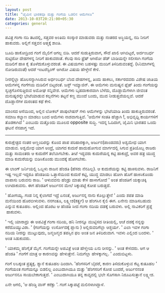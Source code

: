 ```yaml
--- 
layout: post 
title: "ಜೈಮಿನ ಭಾರತವೂ ಮತ್ತು ಗಂಗೆಯ ಒಡಲಿನ ಆಮೆಗಳೂ" 
date: 2013-10-03T20:21:00+05:30 
categories: general
---
```


ಪವಿತ್ರ ಗಂಗಾ ನದಿ ತಟದಲ್ಲಿ, ಸತ್ತವರ ಅಂತಿಮ ಸಂಸ್ಕಾರ ಮಾಡುವರು ಮತ್ತು ನಂತರದ
ಅಸ್ಥಿಯನ್ನ, ನದಿ ನೀರಿಗೆ ಹಾಕುವರು. ಅಲ್ಲಿಗೆ ಸತ್ತವನ ಆತ್ಮಕ್ಕೆ ಶಾಂತಿ. 

ಬೂದಿ ಹಾಕೋದ್ರಿಂದ ಗಂಗೆ ಮೈಲಿಗೆ ಆಗಲ್ಲ ಬಿಡಿ. ಆದರೆ ಸುಡುತ್ತಿರುವಾಗ, ಸೌದೆ ಖಾಲಿ
ಆಗಿಬಿಟ್ಟರೆ, ಅರ್ದಂಬರ್ಧ ಸುಟ್ಟಿರೋ ದೇಹಗಳನ್ನ ನೀರಿಗೆ ಹಾಕುವರಂತೆ. ಕೆಲವು ಸಾರಿ
ಫ್ರೆಷ್ ಆಗಿರೋ ಡೆಡ್ ಬಾಡಿಯನ್ನೇ ಸಲೀಸಾಗಿ ಗಂಗೆಯ ಮಡಿಲಿಗೆ ಹಾಕಿ ಕೈ
ತೊಳೆದುಕೊಳ್ಳುವರಂತೆ. ಈ ವಿಷಯಗಳು ಬಹಳಷ್ಟು ಮಂದಿಗೆ ತಿಳಿದಿರುವಂತದ್ದೆ.
(ಸಿನಿಮಾಗಳಲ್ಲಿ ನೋಡಿರುವಂತೆ) ಆದರೆ ಇಂಟರೆಸ್ಟಿಂಗ್ ಆಗಿರೋ ವಿಷಯ ಹೇಳ್ತೇನೆ ಕೇಳಿ. 
<!--more-->
ನೀರನ್ನೆಲ್ಲಾ ಹೊಲಸನ್ನಾಗಿಸಿರುವ ಅರ್ಧಂಬರ್ಧ ಬೆಂದ ದೇಹಗಳನ್ನ, ತಿಂದು ಹಾಕಲು,
ಸರ್ಕಾರದವರು ವಿಶೇಷ ಜಾತಿಯ ಆಮೆಗಳನ್ನ ಗಂಗೆಗಯ ಮಡಿಲಿಗೆ ಬಿಟ್ಟರಂತೆ. ಜಸ್ಟ್
ಇಮ್ಯಾಜಿನ್. ಈ ಆಮೆಗಳು ಮನುಷ್ಯನ ಫ್ಲೆಷ್ ತಿಂದು ಗಂಗೆಯನ್ನು ಸ್ವಚ್ಛಗೊಳಿಸುತ್ತಿರುವ
ಅಮೋಘ ಸನ್ನಿವೇಶ. ಆಮೆಗಳು ಬೃಹದಾಕಾರವಾಗಿ ಬೆಳೆದು, ದೊಡ್ದಾಮೆಗಳಾಗಿ ಜೀವಂತ
ಮನುಷ್ಯರನ್ನೇ ಭೇಟೆಯಾಡುವ ಕಲ್ಪನೆಗಳು ತಟ್ಟನೆ ಕಣ್ಣ ಮುಂದೆ ಬಂದು, ಮುದ
ನೀಡುತ್ತವೆಯಲ್ಲವೆ. ಆದರೆ ದೊಡ್ಡಾನೆಗಳ ದುರಂತದ ಕಥೆ ಕೇಳಿ.

ಮಾಂಸದ ಆಸೆಯಿಂದ, ಅಲ್ಲಿನ ಲೋಕಲ್ ಪಾಪುಲೇಷನ್ ಗಳು ಆಮೆಗಳನ್ನು ಭೇಟೆಯಾಡಿ ತಿಂದು
ಹಾಕುತ್ತಿರುವರಂತೆ. ಸಮಾಜ ಕಲ್ಯಾಣ ಮಾಡಲು ಬಂದ ಆಮೆಗಳು ನಾಶವಾಗುತ್ತಿವೆ. 'ಆಮೆಗಳ
ಸಂತತಿ ಹೆಚ್ಚಾಗಿ !, ಅಭಿವೃಧ್ದಿ ಕಾರ್ಯಗಳಿಗೆ ತೊಡಕಾಗಿದೆ ' ಎಂಬುದು ಮತ್ತೊಂದು ಮೂಲದ
opposite ಸುದ್ಧಿ. ಇದನ್ನ ಓದಿದಾಗ, ಜೈಮಿನಿ ಭಾರತದ ಒಂದು ಘಟನೆ ನೆನಪಾಗ್ತ ಇದೆ. 

---

ಕುರುಕ್ಷೇತ್ರದ ನಂತರ ಅಣ್ಣಂದಿರನ್ನು ಕೊಂದ ಪಾಪ ಪರಿಹಾರಕ್ಕಾಗಿ, ಅರ್ಜುನ(ಪಾಂಡವರು)
ಅಶ್ವಮೇಧ ಯಾಗ ಮಾಡುವ. ಅಶ್ವಮೇಧ ಯಾಗ ಅಂದ್ರೆ, ಯಾಗದ ಕುದುರೆ ಹಾದುಹೋಗುವ ಮಾರ್ಗದಲ್ಲಿ
ಸಿಗುವ ಪ್ರತಿಯೊಬ್ಬ ರಾಜರು ಮತ್ತು ಸಾಮಂತರು ಆ ಕುದುರೆಗೆ ತಲೆಬಾಗಬೇಕು. ತೀಟೆ ಇದ್ದವರು
ಕುದುರೆಯನ್ನ ಕಟ್ಟಿ ಹಾಕುದ್ರೆ, ಅವರ ಹತ್ರ ಯುದ್ಧ ಮಾಡಿ ಕುದುರೆಯನ್ನು ಬಿಡಿಸಿಕೊಂಡು
ಮುಂದಕ್ಕೆ ಹೋಗಬೇಕು. 

ಈ ಲಾಂಗ್ ಜರ್ನಿಯಲ್ಲಿ ಒಬ್ಬಳು ರಾಜನ ಹೆಂಡತಿ (ಹೆಸರು ನೆನಪಿಲ್ಲ). ಆ ಕುದುರೆಯನ್ನು
ಕಟ್ಟಿ ಹಾಕಿಸುವಳು. ರಾಜನಿಗೆ ಇಷ್ಟ ಇಲ್ಲದೆ ಇದ್ದರೂ ಹೆಂಡತಿಯ ಒತ್ತಾಸೆಯಿಂದ ಕುದುರೆ
ಕಟ್ಟಿ, ಯುದ್ಧ ಮಾಡಲು ಹೋಗಿ ಹೊಗೆ ಹಾಕಿಸಿಕೊಂಡು ವಾಪಾಸು ಬರುವನು ರಾಜ. ' ಆಳುವವನು
ಹೆಂಡ್ರು ಮಾತು ಕೇಳಿ ಹಾಳಾಗೋದೆ ' ಅಂತ ಹೆಂಡತಿಗೆ ಯಕ್ಕಾಚಿಕ್ಕಿ ಉಗಿದಾಕುವನು. ಈಗ
ಹೆಂಡತಿಗೆ ಅರ್ಜುನನ ಮೇಲೆ ಸಿಕ್ಕಾಪಟ್ಟೆ ಕೋಪ ಬರುತ್ತದೆ. 

' ಹೋಗಯ್ಯ. ಗಂಡ ನಿನ್ನ ಕೈಲಾಗದೆ ಇದ್ರೆ ಏನಂತೆ, ಅರ್ಜುನನ್ನ ನಾನು ಕೊಲ್ಲುತ್ತೇನೆ '
ಎಂದು ಶಪತ ಮಾಡಿ ಮನೆಯಿಂದ ಹೊರಬೀಳುವಳು. ನನಗಂತೂ, ಲಕ್ಷ್ಮೀಶ(ಕರ್ತೄ) ಆ ಹೆಂಗಸಿನ ಕೈಲಿ
ಈಗ. ಏನೇನು ಮಾಡಿಸಬಹುದು ಎನ್ನುವ ಕುತೂಹಲ. ಅಲ್ಲಿಂದ ಹೊರಟ ಆ ಹೆಂಡತಿ ಸೀದ ಗಂಗಾ ನದಿಯ
ದಡಕ್ಕೆ ಬರುವಳು. ಅಲ್ಲಿ ನಾವಿಕರಿಗೆ ಪ್ರಶ್ನೆ  ಹಾಕುವಳು. 

' ಇಲ್ಲಿ ಯಾರಾದ್ರು ಈ ಅಪವಿತ್ರೆ ಗಂಗಾ ನದಿಯ, ಹನಿ ನೀರನ್ನೂ ಮುಟ್ಟಿಸದ ರೀತಿಯಲ್ಲಿ,
ಆಚೆ ದಡಕ್ಕೆ ನನ್ನನ್ನು ಕರೆದೊಯ್ಯುವಿರಾ. ' (ಗಂಗೆಯನ್ನು ಉರ್ಸೋದಕ್ಕೆ ಪ್ಲಾನು )
ಅಲ್ಲಿರುವರಿಗೆಲ್ಲಾ ಆಶ್ಚರ್ಯ. ' ಎಲಾ ಇವಳ ಗಂಗಾ ನದಿಯ ನೀರನ್ನು ಮುಟ್ಟುವುದು,
ಜನ್ಮಜನ್ಮದ ತಪಸ್ಸಿನ ಫಲ ಅಂತ ಜನ ತಿಳಿದಿರುವಾಗ. ಇವಳು ಎಲ್ಲಿಂದ ಬಂದಳು. ' ಅಂತ
ಸಿಡುಕುವರು. 

' ಯಾಕಮ್ಮ ಹೆಂಗೈತೆ ಮೈಗೆ. ಗಂಗೆಯನ್ನೇ ಅಪವಿತ್ರೆ ಅಂತ ಹೇಳ್ತೀಯ ಏನು ರೀಸನ್ನು. ' ಅಂತ
ಕೇಳಿದರು. ಆಗ ಆ ಹೆಂಡತಿ ' ಗಂಗೆಗೆ ಮಾತ್ರ ಆ ಕಾರಣವನ್ನು ಹೇಳುತ್ತೇನೆ. ನಿಮಗೆಲ್ಲಾ
ಹೇಳಕ್ಕಾಗಲ್ಲ. ' ಎಂದುಬಿಟ್ಟಳು. 

ಗಂಗೆ ಲಬಕ್ಕಂತ ಪ್ರತ್ಯಕ್ಷ. ಶ್ಯಾನೆ ಕುತೂಹಲ ದಿಂದಾಗಿ. 'ಹೆಂಗಸರಿಗೆ ಬೈದರೆ, ಕಾರಣ
ತಿಳಿದುಕೊಳ್ಳುವ ಕೆಟ್ಟ ಕುತೂಹಲ ' ಗಂಗೆಯಂತ ಗಂಗೆಯನ್ನೂ ಬಿಡಲಿಲ್ಲ ಎಂಬುದಾಗಿಯೂ ಮತ್ತು
'ಹೆಂಗಸರಿಗೆ ಕೋಪ ಬಂದರೆ, ಅರ್ಜುನನಂತ ಅರ್ಜುನನೂ ಸಾಯಬೇಕಾಗುತ್ತದೆ. ' ಎಂಬುದಾಗಿಯೂ
ತನ್ನ ಕಾವ್ಯದಲ್ಲಿ ಭಲೇ ಸೊಗಸಾಗಿ ನಿರೂಪಿಸುತ್ತಾನೆ ಲಕ್ಷ್ಮೀಶ. 

ಏನೇ ಆಗಲಿ, 'ಆ ಹೆಂಡ್ತಿ ವಾಸ್ ಕರೆಕ್ಟು '. ಗಂಗೆ ಸಿಕ್ಕಾಪಟ್ಟೆ ಮಲಿನಳಾಗಿದ್ದಾಳೆ.